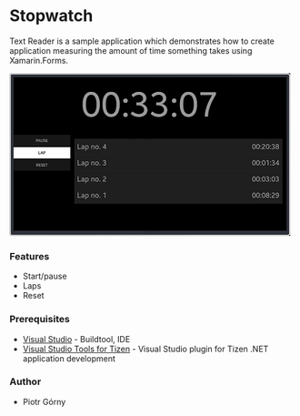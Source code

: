 # Stopwatch
Text Reader is a sample application which demonstrates how to create application
measuring the amount of time something takes using Xamarin.Forms.

![Main page - reading state](./Screenshots/screenshot_1.png)

### Features
* Start/pause
* Laps
* Reset

### Prerequisites

* [Visual Studio](https://www.visualstudio.com/) - Buildtool, IDE
* [Visual Studio Tools for Tizen](https://docs.tizen.org/application/vstools/install) - Visual Studio plugin for Tizen .NET application development

### Author
* Piotr Górny
